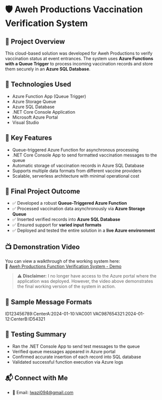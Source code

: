 # 🛡️ Aweh Productions Vaccination Verification System

## 📌 Project Overview
This cloud-based solution was developed for Aweh Productions to verify vaccination status at event entrances. The system uses **Azure Functions with a Queue Trigger** to process incoming vaccination records and store them securely in an **Azure SQL Database**.

## 🚀 Technologies Used
- Azure Function App (Queue Trigger)
- Azure Storage Queue
- Azure SQL Database
- .NET Core Console Application
- Microsoft Azure Portal
- Visual Studio

## 🧩 Key Features
- Queue-triggered Azure Function for asynchronous processing  
- .NET Core Console App to send formatted vaccination messages to the queue  
- Automatic storage of vaccination records in Azure SQL Database  
- Supports multiple data formats from different vaccine providers  
- Scalable, serverless architecture with minimal operational cost  

## 🏁 Final Project Outcome
- ✅ Developed a robust **Queue-Triggered Azure Function**  
- ✅ Processed vaccination data asynchronously via **Azure Storage Queue**  
- ✅ Inserted verified records into **Azure SQL Database**  
- ✅ Ensured support for **varied input formats**  
- ✅ Deployed and tested the entire solution in a **live Azure environment**

## 📺 Demonstration Video
You can view a walkthrough of the working system here:  
🔗 [Aweh Productions Function Verification System - Demo](https://drive.google.com/file/d/12O3r2gcEKvz-bxKRgu6mvFWBZQz5vSd4/view?usp=drive_link)

> ⚠️ **Disclaimer:** I no longer have access to the Azure portal where the application was deployed. However, the video above demonstrates the final working version of the system in action.

## 🧪 Sample Message Formats
ID123456789:CenterA:2024-01-10:VAC001
VAC987654321:2024-01-12:CenterB:ID54321


## 🧪 Testing Summary
- Ran the .NET Console App to send test messages to the queue  
- Verified queue messages appeared in Azure portal  
- Confirmed accurate insertion of each record into SQL database  
- Validated successful function execution via Azure logs  

## 📬 Connect with Me
- 📧 Email: [lwazi094@gmail.com](mailto:lwazi094@gmail.com)
